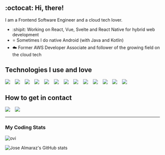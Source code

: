## :octocat: Hi, there!
I am a Frontend Software Engineer and a cloud tech lover.

- :shipit: Working on React, Vue, Svelte and React Native for hybrid web development
- ⭐ Sometimes I do native Android (with Java and Kotlin)
- ☁️ Former AWS Developer Associate and follower of the growing field on the cloud tech

## Technologies I use and love
<img src="https://img.shields.io/badge/React-61DAFB.svg?style=for-the-badge&logo=React&logoColor=black" />&nbsp;&nbsp;&nbsp;
<img src="https://img.shields.io/badge/Vue.js-4FC08D.svg?style=for-the-badge&logo=vuedotjs&logoColor=white" />&nbsp;&nbsp;&nbsp;
<img src="https://img.shields.io/badge/Svelte-FF3E00.svg?style=for-the-badge&logo=Svelte&logoColor=white" />&nbsp;&nbsp;&nbsp;
<img src="https://img.shields.io/badge/JavaScript-F7DF1E.svg?style=for-the-badge&logo=JavaScript&logoColor=black" />&nbsp;&nbsp;&nbsp;
<img src="https://img.shields.io/badge/TypeScript-3178C6.svg?style=for-the-badge&logo=TypeScript&logoColor=white" />&nbsp;&nbsp;&nbsp;
<img src="https://img.shields.io/badge/Android-3DDC84.svg?style=for-the-badge&logo=Android&logoColor=white" />&nbsp;&nbsp;&nbsp;
<img src="https://img.shields.io/badge/GraphQL-E10098.svg?style=for-the-badge&logo=GraphQL&logoColor=white" />&nbsp;&nbsp;&nbsp;
<img src="https://img.shields.io/badge/Node.js-339933.svg?style=for-the-badge&logo=nodedotjs&logoColor=white" />&nbsp;&nbsp;&nbsp;
<img src="https://img.shields.io/badge/Amazon%20AWS-232F3E.svg?style=for-the-badge&logo=Amazon-AWS&logoColor=white" />&nbsp;&nbsp;&nbsp;
<img src="https://img.shields.io/badge/Jest-C21325.svg?style=for-the-badge&logo=Jest&logoColor=white" />&nbsp;&nbsp;&nbsp;
<img src="https://img.shields.io/badge/Testing%20Library-E33332.svg?style=for-the-badge&logo=Testing-Library&logoColor=white" />&nbsp;&nbsp;&nbsp;
<img src="https://img.shields.io/badge/npm-CB3837.svg?style=for-the-badge&logo=npm&logoColor=white" />&nbsp;&nbsp;&nbsp;
<img src="https://img.shields.io/badge/styledcomponents-DB7093.svg?style=for-the-badge&logo=styled-components&logoColor=white" />&nbsp;&nbsp;&nbsp;

## How to get in contact
  <a target="_blank" href="https://www.linkedin.com/in/josealmarazgz/"><img src="https://img.shields.io/badge/LinkedIn-0A66C2.svg?style=for-the-badge&logo=LinkedIn&logoColor=white" /></a>&nbsp;&nbsp;&nbsp;
  <a target="_blank" href="https://medium.com/@jalmarazgon"><img src="https://img.shields.io/badge/Medium-000000.svg?style=for-the-badge&logo=Medium&logoColor=white" /></a>&nbsp;&nbsp;&nbsp;

---
                                                                                                         
### My Coding Stats 
<img src="https://github-readme-stats.vercel.app/api/top-langs?username=jalmarazg&show_icons=true&locale=en&layout=compact&theme=chartreuse-dark" alt="ovi" />

![Jose Almaraz's GitHub stats](https://github-readme-stats.vercel.app/api?username=jalmarazg&show_icons=true&theme=radical)

